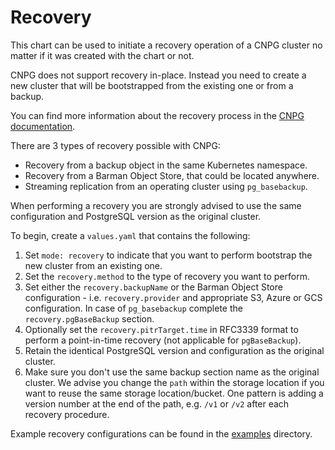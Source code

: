 Recovery
========

This chart can be used to initiate a recovery operation of a CNPG cluster no matter if it was created with the chart or not.

CNPG does not support recovery in-place. Instead you need to create a new cluster that will be bootstrapped from the existing one or from a backup.

You can find more information about the recovery process in the [CNPG documentation](https://cloudnative-pg.io/documentation/current/backup_recovery).

There are 3 types of recovery possible with CNPG:
* Recovery from a backup object in the same Kubernetes namespace.
* Recovery from a Barman Object Store, that could be located anywhere.
* Streaming replication from an operating cluster using `pg_basebackup`.

When performing a recovery you are strongly advised to use the same configuration and PostgreSQL version as the original cluster.

To begin, create a `values.yaml` that contains the following:

1. Set `mode: recovery` to indicate that you want to perform bootstrap the new cluster from an existing one.
2. Set the `recovery.method` to the type of recovery you want to perform.
3. Set either the `recovery.backupName` or the Barman Object Store configuration - i.e. `recovery.provider` and appropriate S3, Azure or GCS configuration. In case of `pg_basebackup` complete the `recovery.pgBaseBackup` section. 
4. Optionally set the `recovery.pitrTarget.time` in RFC3339 format to perform a point-in-time recovery (not applicable for `pgBaseBackup`).
5. Retain the identical PostgreSQL version and configuration as the original cluster.
6. Make sure you don't use the same backup section name as the original cluster. We advise you change the `path` within the storage location if you want to reuse the same storage location/bucket.
    One pattern is adding a version number at the end of the path, e.g. `/v1` or `/v2` after each recovery procedure.

Example recovery configurations can be found in the [examples](../examples) directory.
